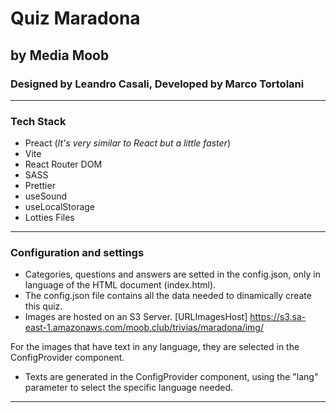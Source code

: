 
# Quiz Maradona

## by Media Moob

### Designed by Leandro Casali, Developed by Marco Tortolani

---

### Tech Stack

- Preact (_It's very similar to React but a little faster_)
- Vite
- React Router DOM
- SASS
- Prettier
- useSound
- useLocalStorage
- Lotties Files

---

### Configuration and settings

- Categories, questions and answers are setted in the config.json, only in language of the HTML document (index.html).
- The config.json file contains all the data needed to dinamically create this quiz.
- Images are hosted on an S3 Server.
  [URLImagesHost] <https://s3.sa-east-1.amazonaws.com/moob.club/trivias/maradona/img/>

For the images that have text in any language, they are selected in the ConfigProvider component.

- Texts are generated in the ConfigProvider component, using the "lang" parameter to select the specific language needed.

---
